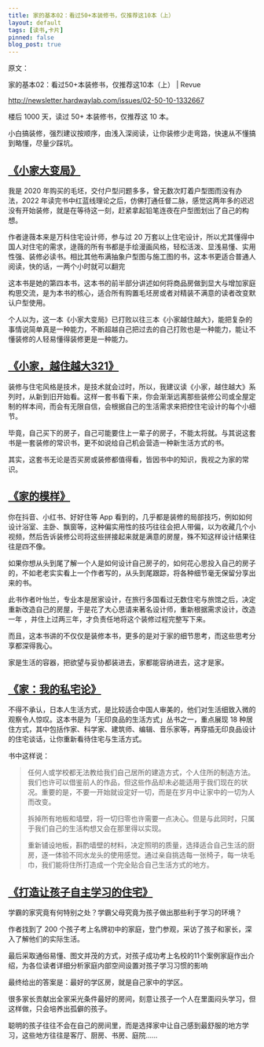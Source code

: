 ```yaml
---
title: 家的基本02：看过50+本装修书，仅推荐这10本（上）
layout: default
tags: [读书,卡片]
pinned: false
blog_post: true
---
```


原文：

家的基本02：看过50+本装修书，仅推荐这10本（上） | Revue

http://newsletter.hardwaylab.com/issues/02-50-10-1332667


楼后 1000 天，读过 50+ 本装修书，仅推荐这 10 本。

小白搞装修，强烈建议按顺序，由浅入深阅读，让你装修少走弯路，快速从不懂搞到略懂，尽量少踩坑。

## [《小家大变局》](https://book.douban.com/subject/35864261/)

我是 2020 年购买的毛坯，交付户型问题多多，曾无数次盯着户型图而没有办法，2022 年读完书中红蓝线理论之后，仿佛打通任督二脉，感觉这两年多的迟迟没有开始装修，就是在等待这一刻，赶紧拿起铅笔连夜在户型图划出了自己的构想。

作者逯薇本来是万科住宅设计师，参与过 20 万套以上住宅设计，所以尤其懂得中国人对住宅的需求，逯薇的所有书都是手绘漫画风格，轻松活泼、显浅易懂、实用性强、装修必读书。相比其他布满抽象户型图与施工图的书，这本书更适合普通人阅读，快的话，一两个小时就可以翻完

这本书是她的第四本书，这本书的前半部分讲述如何将商品房做到显大与增加家庭构思交流，是为本书的核心，适合所有购置毛坯房或者对精装不满意的读者改变默认户型使用。

个人以为，这一本《小家大变局》已打败以往三本《小家越住越大》，能把复杂的事情说简单真是一种能力，不断超越自己把过去的自己打败也是一种能力，能让不懂装修的人轻易懂得装修更是一种能力。

## [《小家，越住越大321》](https://book.douban.com/subject/34824414/)

装修与住宅风格是技术，是技术就会过时，所以，我建议读《小家，越住越大》系列时，从新到旧开始看。这样一套书看下来，你会渐渐远离那些装修公司或全屋定制的样本间，而会有无限自信，会根据自己的生活需求来把控住宅设计的每个小细节。

毕竟，自己买下的房子，自己可能要住上一辈子的房子，不能太将就。与其说这套书是一套装修的常识书，更不如说给自己机会营造一种新生活方式的书。

其实，这套书无论是否买房或装修都值得看，皆因书中的知识，我视之为家的常识。

## [《家的模样》](https://book.douban.com/subject/26578184/)

你在抖音、小红书、好好住等 App 看到的，几乎都是装修的局部技巧，例如如何设计浴室、主卧、飘窗等，这种偏实用性的技巧往往会把人带偏，以为收藏几个小视频，然后告诉装修公司将这些拼接起来就是满意的房屋，殊不知这样设计结果往往是四不像。

如果你想从头到尾了解一个人是如何设计自己房子的，如何花心思投入自己的房子的，不如老老实实看上一个作者写的，从头到尾跟踪，将各种细节毫无保留分享出来的书。

此书作者叶怡兰，专业本是居家设计，在旅行多国看过无数住宅与旅馆之后，决定重新改造自己的房屋，于是花了大心思请来著名设计师，重新根据需求设计，改造一年 ，并住上过两三年，才负责任地将这个装修过程完整写下来。

而且，这本书讲的不仅仅是装修本书，更多的是对于家的细节思考，而这些思考分享都深得我心。

家是生活的容器，把欲望与妥协都装进去，家都能容纳进去，这才是家。

## [《家：我的私宅论》](https://book.douban.com/subject/4746130/)

不得不承认，日本人生活方式，是比较适合中国人审美的，他们对生活细致入微的观察令人惊叹。这本书是为「无印良品的生活方式」丛书之一，重点展现 18 种居住方式，其中包括作家、科学家、建筑师、编辑、音乐家等，再穿插无印良品设计的住宅谈话，让你重新看待住宅与生活方式。

书中这样说：

> 任何人或学校都无法教给我们自己居所的建造方式，个人住所的制造方法。我们也许可以借鉴前人的作品，但这些作品却未必能适用于我们现在的状况。重要的是，不要一开始就设定好一切，而是在岁月中让家中的一切为人而改变。
> 
> 拆掉所有地板和墙壁，将一切归零也许需要一点决心。但是与此同时，只属于我们自己的生活构想又会在那里得以实现。
> 
> 重新铺设地板，斟酌墙壁的材料，决定照明的质量，选择适合自己生活的厨房，逐一体验不同水龙头的使用感觉。通过亲自挑选每一张椅子，每一块毛巾，我们能将住所打造成一个完全贴合自己生活方式的地方。


## [《打造让孩子自主学习的住宅》](https://book.douban.com/subject/30352222/)

学霸的家究竟有何特别之处？学霸父母究竟为孩子做出那些利于学习的环境？

作者找到了 200 个孩子考上名牌初中的家庭，登门参观，采访了孩子和家长，深入了解他们的实际生活。

最后采取通俗易懂、图文并茂的方式，对孩子成功考上名校的11个案例家庭作出介绍，为各位读者详细分析家庭内部空间设置对孩子学习习惯的影响

最终给出的答案是：最好的学区房，就是自己家中的学区。

很多家长贡献出全家采光条件最好的房间，刻意让孩子一个人在里面闷头学习，但这样做，只会培养出孤僻的孩子。

聪明的孩子往往不会在自己的房间里，而是选择家中让自己感到最舒服的地方学习，这些地方往往是客厅、厨房、书房、庭院……
